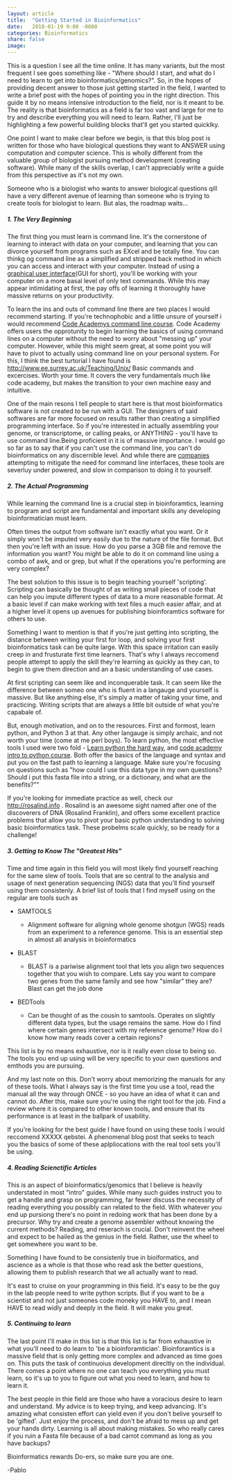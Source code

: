 ```yaml
---
layout: article
title:  "Getting Started in Bioinformatics"
date:   2018-01-19 9:00 -0600
categories: Bioinformatics
share: false
image:
---
```


This is a question I see all the time online. It has many variants, but the
most frequent I see goes something like - "Where should I start, and what do I need to learn to get into bioinformatics/genomics?". So, in the hopes of providing decent answer to those just getting started in the field, I wanted to write a brief post with the hopes of pointing you in the right direction. This guide it by no means intensive introduction to the field, nor is it meant to be. The reality is that bioinformatics as a field is far too vast and large for me to try and  describe everything you will need to learn. Rather, I'll just be highlighting a few powerful building blocks that'll get you started quicklky.

One point I want to make clear before we begin, is that this blog post is
written for those who have biological questions they want to ANSWER using
computation and computer science. This is wholly different from the valuable 
group of biologist pursuing method development (creating software). While many of the skills
overlap, I can't appreciably write a guide from this perspective as it's not
my own. 

Someone who is a biologist who wants to answer biological questions qill have a
very different avenue of learning than someone who is trying to create tools
for biologist to learn. But alas, the roadmap waits...

##### 1. The Very Beginning

The first thing you must learn is command line. It's the cornerstone of
learning to interact with data on your computer, and learning that you can
divorce yourself from programs such as EXcel and be totally fine. You can thinkg og command line as a simplified and stripped back method in which you can access and interact with your computer. Instead of using a [graphical user interface](https://en.wikipedia.org/wiki/Graphical_user_interface)(GUI for short), you'll be working with your computer on a more basal level of only text commands. While this may appear intimidating at first, the pay offs of learning it thoroughly have massive returns on your productivity. 

To learn the ins and outs of command line there are two places I would
recommend starting. If you're technophobic and a little unsure of yourself i would recommend [Code Academys command line course](https://www.google.com/url?sa=t&rct=j&q=&esrc=s&source=web&cd=1&cad=rja&uact=8&ved=2ahUKEwjLgLKUia_fAhUln-AKHepWA58QFjAAegQIAxAC&url=https%3A%2F%2Fwww.codecademy.com%2Flearn%2Flearn-the-command-line&usg=AOvVaw2W4SXDZOVLJGgMMuEIe6j-). Code Academy offers users the opprotunity to begin learning the basics of using command lines on a computer without the need to worry about "messing up" your computer. However, while this might seem great, at some point you will have to pivot to actually using command line on your personal system. For this, I think the best turtorial I have found is http://www.ee.surrey.ac.uk/Teaching/Unix/ Basic
commands and excercises. Worth your time. It covers the very fundamentals much
like code academy, but makes the transition to your own machine easy and
intuitive.

One of the main resons I tell people to start here is that most bioinformatics software is not created to be run with a GUI. The designers
of said softwares are far more focused on results rather than creating a
simplified programming interface. So if you're interested in actually
assembling your genome, or transcriptome, or calling peaks, or ANYTHING -
you'll have to use command line.Being proficient in it is of massive importance. I would go so far as to say that if you can't use the command line, you can't do bioinformatics on any discernible level. And while there are [companies](https://www.geneious.com/) attempting to mitigate the need for command line interfaces, these tools are severluy under powered, and slow in comparison to doing it to yourself. 

##### 2. The Actual Programming

While learning the command line is a crucial step in bioinforamtics, learning
to program and script are fundamental and important skills any developing
bioinformatician must learn. 

Often times the output from software isn't exactly what you want. Or it simply
won't be imputed very easily due to the nature of the file format. But then
you're left with an issue. How do you parse a 3GB file and remove the
information you want? You might be able to do it on command line using a combo
of awk, and or grep, but what if the operations you're performing are very
complex? 

The best solution to this issue is to begin teaching yourself 'scripting'. Scripting can basically be thought of as writing small pieces of code that can help you impute different types of data to a more reasonable format. At a basic level if can make working with text files a much easier affair, and at a higher level it opens up avenues for publishing bioinforamtics software for others to use.

Something I want to mention is that if you're just getting into scripting, the
distance between writing your first for loop, and solving your first
bioinformatics task can be quite large. With this space irritation can easily
creep in and frusturate first time learners. That's why I always reccomend
people attempt to apply the skill they're learning as quickly as they can, to
begin to give them direction and an a basic understanding of use cases.

At first scripting can seem like and inconquerable task. It can seem like the
difference between someo one who is fluent in a langauge and yourself is
massive. But like anything else, it's simply a matter of taking your time, and
practicing. Writing scripts that are always a little bit outside of what you're
capabale of.

But, enough motivation, and on to the resources. First and formost, learn
python, and Python 3 at that. Any other langauge is simply archaic, and not
worth your time (come at me perl boys). To learn python, the most effective
tools I used were two fold - [Learn python the hard
way](https://learnpythonthehardway.org/), and [code academy 
intro to python course](https://www.codecademy.com/learn/learn-python). Both offer the basics of the language and syntax
and put you on the fast path to learning a language. Make sure you're focusing
on questions such as "how could I use this data type in my own questions?
Should i put this fasta file into a string, or a dictionary, and what are the
benefits?""

If you're looking for immediate practice as well, check our
http://rosalind.info . Rosalind is an awesome sight named after one of the
discoverers of DNA (Rosalind Franklin), and offers some excellent practice
problems that allow you to pivot your basic python understanding to solving
basic bioinformatics task. These probelms scale quickly, so be ready for a
challenge!


##### 3. Getting to Know The "Greatest Hits"

Time and time again in this field you will most likely find yourself reaching
for the same slew of tools. Tools that are so central to the analysis and usage
of next generation sequencing (NGS) data that you'll find yourself using them
consistenly. A brief list of tools that I find myself using on the regular are
tools such as 

* SAMTOOLS
    - Alignment software for aligning whole genome shotgun (WGS) reads from an experiment to a reference genome. This is an essential step in almost all
analysis in bioinformatics

* BLAST
    - BLAST is a pariwise alignment tool that lets you align two sequences
    together that you wish to compare. Lets say you want to compare two genes
from the same family and see how "similar" they are? Blast can get the job done

* BEDTools
    - Can be thought of as the cousin to samtools. Operates on slightly
      different data types, but the usage remains the same. How do I find where
certain genes intersect with my reference genome? How do I know how many reads
cover a certain regions?

This list is by no means exhaustive, nor is it really even close to being so.
The tools you end up using will be very specific to your own questions and
emthods you are pursuing. 

And my last note on this. Don't worry about memorizing the manuals for any of
these tools. What I always say is the first time you use a tool, read the
manual all the way through ONCE - so you have an idea of what it can and cannot
do. After this, make sure you're using the right tool for the job. Find a
review where it is compared to other known tools, and ensure that its
performance is at least in the ballpark of usability.

If you're looking for the best guide I have found on using these tools I would
reccomend XXXXX qebstei. A phenomenal blog post that seeks to teach you the
basics of some of these aplpliocations with the real tool sets you'll be using.



##### 4. Reading Scienctific Articles

This is an aspect of bioinformatics/genomics that I believe is heavily
understated in most "intro" guides. While many such guides instruct you to get
a handle and grasp on programming, far fewer discuss the necessity of reading
everything you possibly can related to the field. With whatever you end up
pursiong there's no point in redoing work that has been done by a precursor.
Why try and create a genome assembler without knowing the current
methods? Reading, and reserach is crucial. Don't reinvent the wheel and expect
to be hailed as the genius in the field. Rather, use the wheel to get somewhere
you want to be.

Something I have found to be consistenly true in bioiformatics, and ascience as
a whole is that those who read ask the better questions, allowing them to publish research that we all actually want to read. 

It's east to cruise on your programming in this field. It's easy to be the guy
in the lab people need to write python scripts. But if you want to be a
scientist and not just someones code moneky you HAVE to, and I mean HAVE to
read widly and deeply in the field. It will make you great.


##### 5. Continuing to learn

The last point I'll make in this list is that this list is far from exhaustive
in what you'll need to do learn to 'be a bioinforamtician'.
Bioinforamtics is a massive field that is only getting more complex and
advanced as time goes on. This puts the task of continuoius development
direcltly on the individual. There comes a point where no one can teach you
everything you must learn, so it's up to you to figure out what you need to
learn, and how to learn it.

The best people in thie field are those who have a voracious desire to learn
and understand. My advice is to keep trying, and keep advancing. It's amazing
what consisten effort can yield even if you don't belive yourself to be 'gifted'. Just enjoy the process, and don't be afraid to mess up and get your hands dirty. Learning is all about making mistakes. So who really cares if you ruin a Fasta file because of a bad carrot command as long as you have backups?

Bioinformatics rewards Do-ers, so make sure you are one.

-Pablo 


